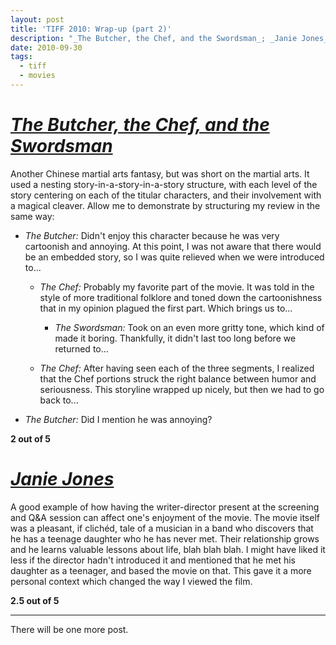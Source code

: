 ```yaml
---
layout: post
title: 'TIFF 2010: Wrap-up (part 2)'
description: "_The Butcher, the Chef, and the Swordsman_; _Janie Jones_"
date: 2010-09-30
tags:
  - tiff
  - movies
---
```


# [_The Butcher, the Chef, and the Swordsman_](https://www.imdb.com/title/tt1722513/)
  
Another Chinese martial arts fantasy, but was short on the martial arts. It used a nesting story-in-a-story-in-a-story structure, with each level of the story centering on each of the titular characters, and their involvement with a magical cleaver. Allow me to demonstrate by structuring my review in the same way:  
  
- _The Butcher:_ Didn't enjoy this character because he was very cartoonish and annoying. At this point, I was not aware that there would be an embedded story, so I was quite relieved when we were introduced to...  

	- _The Chef:_ Probably my favorite part of the movie. It was told in the style of more traditional folklore and toned down the cartoonishness that in my opinion plagued the first part. Which brings us to...

		- _The Swordsman:_ Took on an even more gritty tone, which kind of made it boring. Thankfully, it didn't last too long before we returned to...

	- _The Chef:_ After having seen each of the three segments, I realized that the Chef portions struck the right balance between humor and seriousness. This storyline wrapped up nicely, but then we had to go back to...

- _The Butcher:_ Did I mention he was annoying?  
  
**2 out of 5**  
  
# [_Janie Jones_](https://www.imdb.com/title/tt1509130/)
  
A good example of how having the writer-director present at the screening and Q&A session can affect one's enjoyment of the movie. The movie itself was a pleasant, if clichéd, tale of a musician in a band who discovers that he has a teenage daughter who he has never met. Their relationship grows and he learns valuable lessons about life, blah blah blah. I might have liked it less if the director hadn't introduced it and mentioned that he met his daughter as a teenager, and based the movie on that. This gave it a more personal context which changed the way I viewed the film.  
  
**2.5 out of 5**

---

There will be one more post.
